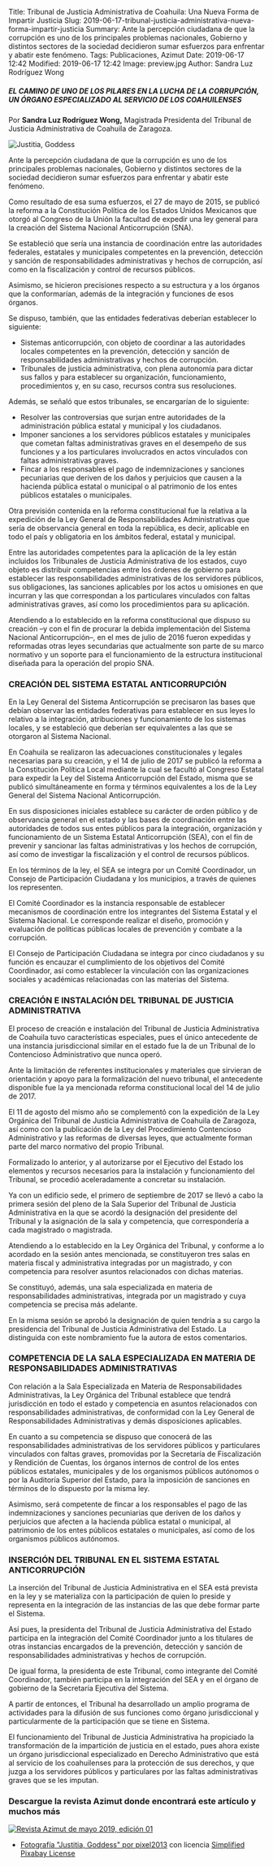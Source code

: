 Title: Tribunal de Justicia Administrativa de Coahuila: Una Nueva Forma de Impartir Justicia
Slug: 2019-06-17-tribunal-justicia-administrativa-nueva-forma-impartir-justicia
Summary: Ante la percepción ciudadana de que la corrupción es uno de los principales problemas nacionales, Gobierno y distintos sectores de la sociedad decidieron sumar esfuerzos para enfrentar y abatir este fenómeno.
Tags: Publicaciones, Azimut
Date: 2019-06-17 12:42
Modified: 2019-06-17 12:42
Image: preview.jpg
Author: Sandra Luz Rodríguez Wong


##### EL CAMINO DE UNO DE LOS PILARES EN LA LUCHA DE LA CORRUPCIÓN, UN ÓRGANO ESPECIALIZADO AL SERVICIO DE LOS COAHUILENSES

Por **Sandra Luz Rodríguez Wong,** Magistrada Presidenta del Tribunal de Justicia Administrativa de Coahuila de Zaragoza.

<img class="img-fluid" src="justitia.jpg" alt="Justitia, Goddess">

Ante la percepción ciudadana de que la corrupción es uno de los principales problemas nacionales, Gobierno y distintos sectores de la sociedad decidieron sumar esfuerzos para enfrentar y abatir este fenómeno.

Como resultado de esa suma esfuerzos, el 27 de mayo de 2015, se publicó la reforma a la Constitución Política de los Estados Unidos Mexicanos que otorgó al Congreso de la Unión la facultad de expedir una ley general para la creación del Sistema Nacional Anticorrupción (SNA).

Se estableció que sería una instancia de coordinación entre las autoridades federales, estatales y municipales competentes en la prevención, detección y sanción de responsabilidades administrativas y hechos de corrupción, así como en la fiscalización y control de recursos públicos.

Asimismo, se hicieron precisiones respecto a su estructura y a los órganos que la conformarían, además de la integración y funciones de esos órganos.

Se dispuso, también, que las entidades federativas deberían establecer lo siguiente:

* Sistemas anticorrupción, con objeto de coordinar a las autoridades locales competentes en la prevención, detección y sanción de responsabilidades administrativas y hechos de corrupción.
* Tribunales de justicia administrativa, con plena autonomía para dictar sus fallos y para establecer su organización, funcionamiento, procedimientos y, en su caso, recursos contra sus resoluciones.

Además, se señaló que estos tribunales, se encargarían de lo siguiente:

* Resolver las controversias que surjan entre autoridades de la administración pública estatal y municipal y los ciudadanos.
* Imponer sanciones a los servidores públicos estatales y municipales que cometan faltas administrativas graves en el desempeño de sus funciones y a los particulares involucrados en actos vinculados con faltas administrativas graves.
* Fincar a los responsables el pago de indemnizaciones y sanciones pecuniarias que deriven de los daños y perjuicios que causen a la hacienda pública estatal o municipal o al patrimonio de los entes públicos estatales o municipales.

Otra previsión contenida en la reforma constitucional fue la relativa a la expedición de la Ley General de Responsabilidades Administrativas que sería de observancia general en toda la república, es decir, aplicable en todo el país y obligatoria en los ámbitos federal, estatal y municipal.

Entre las autoridades competentes para la aplicación de la ley están incluidos los Tribunales de Justicia Administrativa de los estados, cuyo objeto es distribuir competencias entre los órdenes de gobierno para establecer las responsabilidades administrativas de los servidores públicos, sus obligaciones, las sanciones aplicables por los actos u omisiones en que incurran y las que correspondan a los particulares vinculados con faltas administrativas graves, así como los procedimientos para su aplicación.

Atendiendo a lo establecido en la reforma constitucional que dispuso su creación –y con el fin de procurar la debida implementación del Sistema Nacional Anticorrupción–, en el mes de julio de 2016 fueron expedidas y reformadas otras leyes secundarias que actualmente son parte de su marco normativo y un soporte para el funcionamiento de la estructura institucional diseñada para la operación del propio SNA.

### CREACIÓN DEL SISTEMA ESTATAL ANTICORRUPCIÓN

En la Ley General del Sistema Anticorrupción se precisaron las bases que debían observar las entidades federativas para establecer en sus leyes lo relativo a la integración, atribuciones y funcionamiento de los sistemas locales, y se estableció que deberían ser equivalentes a las que se otorgaron al Sistema Nacional.

En Coahuila se realizaron las adecuaciones constitucionales y legales necesarias para su creación, y el 14 de julio de 2017 se publicó la reforma a la Constitución Política Local mediante la cual se facultó al Congreso Estatal para expedir la Ley del Sistema Anticorrupción del Estado, misma que se publicó simultáneamente en forma y términos equivalentes a los de la Ley General del Sistema Nacional Anticorrupción.

En sus disposiciones iniciales establece su carácter de orden público y de observancia general en el estado y las bases de coordinación entre las autoridades de todos sus entes públicos para la integración, organización y funcionamiento de un Sistema Estatal Anticorrupción (SEA), con el fin de prevenir y sancionar las faltas administrativas y los hechos de corrupción, así como de investigar la fiscalización y el control de recursos públicos.

En los términos de la ley, el SEA se integra por un Comité Coordinador, un Consejo de Participación Ciudadana y los municipios, a través de quienes los representen.

El Comité Coordinador es la instancia responsable de establecer mecanismos de coordinación entre los integrantes del Sistema Estatal y el Sistema Nacional. Le corresponde realizar el diseño, promoción y evaluación de políticas públicas locales de prevención y combate a la corrupción.

El Consejo de Participación Ciudadana se integra por cinco ciudadanos y su función es encauzar el cumplimiento de los objetivos del Comité Coordinador, así como establecer la vinculación con las organizaciones sociales y académicas relacionadas con las materias del Sistema.

### CREACIÓN E INSTALACIÓN DEL TRIBUNAL DE JUSTICIA ADMINISTRATIVA

El proceso de creación e instalación del Tribunal de Justicia Administrativa de Coahuila tuvo características especiales, pues el único antecedente de una instancia jurisdiccional similar en el estado fue la de un Tribunal de lo Contencioso Administrativo que nunca operó.

Ante la limitación de referentes institucionales y materiales que sirvieran de orientación y apoyo para la formalización del nuevo tribunal, el antecedente disponible fue la ya mencionada reforma constitucional local del 14 de julio de 2017.

El 11 de agosto del mismo año se complementó con la expedición de la Ley Orgánica del Tribunal de Justicia Administrativa de Coahuila de Zaragoza, así como con la publicación de la Ley del Procedimiento Contencioso Administrativo y las reformas de diversas leyes, que actualmente forman parte del marco normativo del propio Tribunal.

Formalizado lo anterior, y al autorizarse por el Ejecutivo del Estado los elementos y recursos necesarios para la instalación y funcionamiento del Tribunal, se procedió aceleradamente a concretar su instalación.

Ya con un edificio sede, el primero de septiembre de 2017 se llevó a cabo la primera sesión del pleno de la Sala Superior del Tribunal de Justicia Administrativa en la que se acordó la designación del presidente del Tribunal y la asignación de la sala y competencia, que correspondería a cada magistrado o magistrada.

Atendiendo a lo establecido en la Ley Orgánica del Tribunal, y conforme a lo acordado en la sesión antes mencionada, se constituyeron tres salas en materia fiscal y administrativa integradas por un magistrado, y con competencia para resolver asuntos relacionados con dichas materias.

Se constituyó, además, una sala especializada en materia de responsabilidades administrativas, integrada por un magistrado y cuya competencia se precisa más adelante.

En la misma sesión se aprobó la designación de quien tendría a su cargo la presidencia del Tribunal de Justicia Administrativa del Estado. La distinguida con este nombramiento fue la autora de estos comentarios.

### COMPETENCIA DE LA SALA ESPECIALIZADA EN MATERIA DE RESPONSABILIDADES ADMINISTRATIVAS

Con relación a la Sala Especializada en Materia de Responsabilidades Administrativas, la Ley Orgánica del Tribunal establece que tendrá jurisdicción en todo el estado y competencia en asuntos relacionados con responsabilidades administrativas, de conformidad con la Ley General de Responsabilidades Administrativas y demás disposiciones aplicables.

En cuanto a su competencia se dispuso que conocerá de las responsabilidades administrativas de los servidores públicos y particulares vinculados con faltas graves, promovidas por la Secretaría de Fiscalización y Rendición de Cuentas, los órganos internos de control de los entes públicos estatales, municipales y de los organismos públicos autónomos o por la Auditoría Superior del Estado, para la imposición de sanciones en términos de lo dispuesto por la misma ley.

Asimismo, será competente de fincar a los responsables el pago de las indemnizaciones y sanciones pecuniarias que deriven de los daños y perjuicios que afecten a la hacienda pública estatal o municipal, al patrimonio de los entes públicos estatales o municipales, así como de los organismos públicos autónomos.

### INSERCIÓN DEL TRIBUNAL EN EL SISTEMA ESTATAL ANTICORRUPCIÓN

La inserción del Tribunal de Justicia Administrativa en el SEA está prevista en la ley y se materializa con la participación de quien lo preside y representa en la integración de las instancias de las que debe formar parte el Sistema.

Así pues, la presidenta del Tribunal de Justicia Administrativa del Estado participa en la integración del Comité Coordinador junto a los titulares de otras instancias encargados de la prevención, detección y sanción de responsabilidades administrativas y hechos de corrupción.

De igual forma, la presidenta de este Tribunal, como integrante del Comité Coordinador, también participa en la integración del SEA y en el órgano de gobierno de la Secretaría Ejecutiva del Sistema.

A partir de entonces, el Tribunal ha desarrollado un amplio programa de actividades para la difusión de sus funciones como órgano jurisdiccional y particularmente de la participación que se tiene en Sistema.

El funcionamiento del Tribunal de Justicia Administrativa ha propiciado la transformación de la impartición de justicia en el estado, pues ahora existe un órgano jurisdiccional especializado en Derecho Administrativo que está al servicio de los coahuilenses para la protección de sus derechos, y que juzga a los servidores públicos y particulares por las faltas administrativas graves que se les imputan.

### Descargue la revista Azimut donde encontrará este artículo y muchos más

<a href="../../secretaria-ejecutiva/publicaciones/azimut-2019-05/"><img class="img-fluid" src="../../secretaria-ejecutiva/publicaciones/azimut-2019-05/banner.jpg" alt="Revista Azimut de mayo 2019, edición 01"></a>

* [Fotografía "Justitia, Goddess" por pixel2013](https://pixabay.com/photos/justitia-goddess-goddess-of-justice-2597016/) con licencia [Simplified Pixabay License](https://pixabay.com/service/license/)
